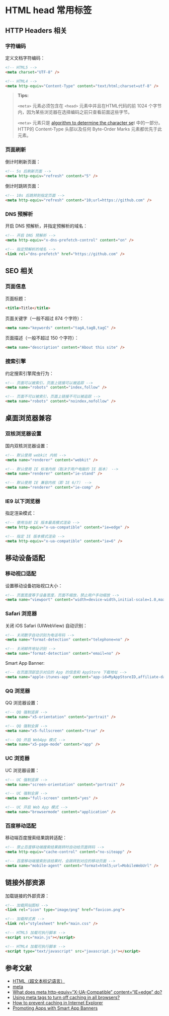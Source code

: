 # HTML head 常用标签

## HTTP Headers 相关

### 字符编码

定义文档字符编码：

```html
<!-- HTML5 -->
<meta charset="UTF-8" />

<!-- HTML4 -->
<meta http-equiv="Content-Type" content="text/html;charset=utf-8" />
```

> **Tips:**
>
> `<meta>` 元素必须包含在 `<head>` 元素中并且在HTML代码的前 1024 个字节内，因为某些浏览器在选择编码之前只查看前面这些字节。
>
> `<meta>` 元素只是 [algorithm to determine the character se](http://www.whatwg.org/specs/web-apps/current-work/multipage/parsing.html#encoding-sniffing-algorithm)t 中的一部分。 HTTP的 Content-Type 头部以及任何 Byte-Order Marks 元素都优先于此元素。

### 页面刷新

倒计时刷新页面：

```html
<!-- 5s 后刷新页面 -->
<meta http-equiv="refresh" content="5" />
```

倒计时跳转页面：

```html
<!-- 10s 后跳转到指定页面 -->
<meta http-equiv="refresh" content="10;url=https://github.com" />
```

### DNS 预解析

开启 DNS 预解析，并指定预解析的域名：

```html
<!-- 开启 DNS 预解析 -->
<meta http-equiv="x-dns-prefetch-control" content="on" />

<!-- 指定预解析的域名 -->
<link rel="dns-prefetch" href="https://github.com" />
```

## SEO 相关

### 页面信息

页面标题：

```html
<title>Title</title>
```

页面关键字（一般不超过 874 个字符）：

```html
<meta name="keywords" content="tagA,tagB,tagC" />
```

页面描述（一般不超过 150 个字符）：

```html
<meta name="description" content="About this site" />
```

### 搜索引擎

约定搜索引擎爬虫行为：

```html
<!-- 页面可以被索引，页面上链接可以被追踪 -->
<meta name="robots" content="index,follow" />

<!-- 页面不可以被索引，页面上链接不可以被追踪 -->
<meta name="robots" content="noindex,nofollow" />
```

## 桌面浏览器兼容

### 双核浏览器设置

国内双核浏览器设置：

```html
<!-- 默认使用 webkit 内核 -->
<meta name="renderer" content="webkit" />

<!-- 默认使用 IE 标准内核（取决于用户电脑的 IE 版本） -->
<meta name="renderer" content="ie-stand" />

<!-- 默认使用 IE 兼容内核（即 IE 6/7） -->
<meta name="renderer" content="ie-comp" />
```

### IE9 以下浏览器

指定渲染模式：

```html
<!-- 使用当前 IE 版本最高模式渲染 -->
<meta http-equiv="x-ua-compatible" content="ie=edge" />

<!-- 指定 IE 版本模式渲染 -->
<meta http-equiv="x-ua-compatible" content="ie=6" />
```

## 移动设备适配

### 移动视口适配

设置移动设备初始视口大小：

```html
<!-- 页面宽度等于设备宽度，页面不缩放，禁止用户手动缩放 -->
<meta name="viewport" content="width=device-width,initial-scale=1.0,maximum-scale=1.0,user-scalable=no" />
```

### Safari 浏览器

关闭 iOS Safari (UIWebView) 自动识别：

```html
<!-- 关闭数字自动识别为电话号码 -->
<meta name="format-detection" content="telephone=no" />

<!-- 关闭邮件地址识别 -->
<meta name="format-detection" content="email=no" />
```

Smart App Banner:

```html
<!-- 在页面顶部显示对应的 App 的信息和 AppStore 下载地址 -->
<meta name="apple-itunes-app" content="app-id=MyAppStoreID,affiliate-data=MyAffiliateData,app-argument=MyAppURL" />
```

### QQ 浏览器

QQ 浏览器设置：

```html
<!-- QQ 强制竖屏 -->
<meta name="x5-orientation" content="portrait" />

<!-- QQ 强制全屏 -->
<meta name="x5-fullscreen" content="true" />

<!-- QQ 开启 WebApp 模式 -->
<meta name="x5-page-mode" content="app" />
```

### UC 浏览器

UC 浏览器设置：

```html
<!-- UC 强制竖屏 -->
<meta name="screen-orientation" content="portrait" />

<!-- UC 强制全屏 -->
<meta name="full-screen" content="yes" />

<!-- UC 开启 Web App 模式 -->
<meta name="browsermode" content="application" />
```

### 百度移动适配

移动端百度搜索结果跳转适配：

```html
<!-- 禁止百度移动端搜索结果跳转时自动给页面转码 -->
<meta http-equiv="cache-control" content="no-siteapp" />

<!-- 百度移动端搜索到该结果时，会跳转到对应的移动页面 -->
<meta name="mobile-agent" content="format=html5;url=MobileWebUrl" />
```

## 链接外部资源

加载链接的外部资源：

```html
<!-- 加载网站图标 -->
<link rel="icon" type="image/png" href="favicon.png">

<!-- 加载样式表 -->
<link rel="stylesheet" href="main.css" />

<!-- HTML5 加载可执行脚本 -->
<script src="main.js"></script>

<!-- HTML4 加载可执行脚本 -->
<script type="text/javascript" src="javascript.js"></script>
```

## 参考文献

* [HTML（超文本标记语言）](https://developer.mozilla.org/zh-CN/docs/Web/HTML)
* [meta](https://developer.mozilla.org/zh-CN/docs/Web/HTML/Element/meta)
* [What does meta http-equiv=“X-UA-Compatible” content=“IE=edge” do?](https://stackoverflow.com/questions/6771258/what-does-meta-http-equiv-x-ua-compatible-content-ie-edge-do)
* [Using meta tags to turn off caching in all browsers?](https://stackoverflow.com/questions/1341089/using-meta-tags-to-turn-off-caching-in-all-browsers)
* [How to prevent caching in Internet Explorer](https://support.microsoft.com/en-us/help/234067/how-to-prevent-caching-in-internet-explorer)
* [Promoting Apps with Smart App Banners](https://developer.apple.com/library/archive/documentation/AppleApplications/Reference/SafariWebContent/PromotingAppswithAppBanners/PromotingAppswithAppBanners.html)

